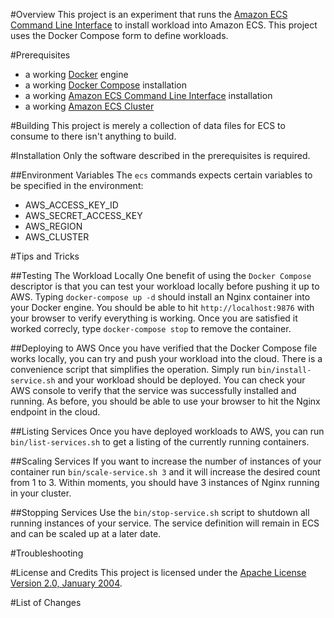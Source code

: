 #Overview
This project is an experiment that runs the [Amazon ECS Command Line Interface](https://github.com/aws/amazon-ecs-cli/) 
to install workload into Amazon ECS.  This project uses the Docker Compose form to define workloads.

#Prerequisites
* a working [Docker](http://docker.io) engine
* a working [Docker Compose](http://docker.io) installation
* a working [Amazon ECS Command Line Interface](https://github.com/aws/amazon-ecs-cli/) installation
* a working [Amazon ECS Cluster](https://aws.amazon.com/ecs/)

#Building
This project is merely a collection of data files for ECS to consume to there isn't anything to build.

#Installation
Only the software described in the prerequisites is required.

##Environment Variables
The `ecs` commands expects certain variables to be specified in the environment:

* AWS_ACCESS_KEY_ID
* AWS_SECRET_ACCESS_KEY
* AWS_REGION
* AWS_CLUSTER

#Tips and Tricks

##Testing The Workload Locally
One benefit of using the `Docker Compose` descriptor is that you can test your workload locally before pushing it up 
to AWS.  Typing `docker-compose up -d` should install an Nginx container into your Docker engine. You should be able 
to hit `http://localhost:9876` with your browser to verify everything is working.  Once you are satisfied it worked
correcly, type `docker-compose stop` to remove the container.

##Deploying to AWS
Once you have verified that the Docker Compose file works locally, you can try and push your workload into the cloud. 
There is a convenience script that simplifies the operation.  Simply run `bin/install-service.sh` and your workload 
should be deployed.  You can check your AWS console to verify that the service was successfully installed and running. 
As before, you should be able to use your browser to hit the Nginx endpoint in the cloud.

##Listing Services
Once you have deployed workloads to AWS, you can run `bin/list-services.sh` to get a listing of the currently running containers.

##Scaling Services
If you want to increase the number of instances of your container run `bin/scale-service.sh 3` and it will increase the desired 
count from 1 to 3.  Within moments, you should have 3 instances of Nginx running in your cluster.

##Stopping Services
Use the `bin/stop-service.sh` script to shutdown all running instances of your service.  The service definition will remain in 
ECS and can be scaled up at a later date.

#Troubleshooting

#License and Credits
This project is licensed under the [Apache License Version 2.0, January 2004](http://www.apache.org/licenses/).

#List of Changes

